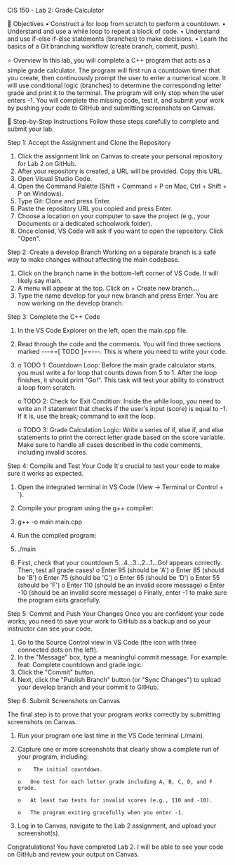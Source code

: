 CIS 150 - Lab 2: Grade Calculator

🎯 Objectives
•	Construct a for loop from scratch to perform a countdown.
•	Understand and use a while loop to repeat a block of code.
•	Understand and use if-else if-else statements (branches) to make decisions.
•	Learn the basics of a Git branching workflow (create branch, commit, push).

⭐ Overview
In this lab, you will complete a C++ program that acts as a simple grade calculator. The program will first run a countdown timer that you create, then continuously prompt the user to enter a numerical score. It will use conditional logic (branches) to determine the corresponding letter grade and print it to the terminal. The program will only stop when the user enters -1.
You will complete the missing code, test it, and submit your work by pushing your code to GitHub and submitting screenshots on Canvas.

📝 Step-by-Step Instructions
Follow these steps carefully to complete and submit your lab.

Step 1: Accept the Assignment and Clone the Repository
1.	Click the assignment link on Canvas to create your personal repository for Lab 2 on GitHub.
2.	After your repository is created, a URL will be provided. Copy this URL.
3.	Open Visual Studio Code.
4.	Open the Command Palette (Shift + Command + P on Mac, Ctrl + Shift + P on Windows).
5.	Type Git: Clone and press Enter.
6.	Paste the repository URL you copied and press Enter.
7.	Choose a location on your computer to save the project (e.g., your Documents or a dedicated schoolwork folder).
8.	Once cloned, VS Code will ask if you want to open the repository. Click "Open".
   
Step 2: Create a develop Branch
Working on a separate branch is a safe way to make changes without affecting the main codebase.
1.	Click on the branch name in the bottom-left corner of VS Code. It will likely say main.
2.	A menu will appear at the top. Click on + Create new branch....
3.	Type the name develop for your new branch and press Enter. You are now working on the develop branch.

Step 3: Complete the C++ Code
1.	In the VS Code Explorer on the left, open the main.cpp file.
2.	Read through the code and the comments. You will find three sections marked ---==[ TODO ]==---. This is where you need to write your code.
  
4.
   o	TODO 1: Countdown Loop: Before the main grade calculator starts, you must write a for loop that counts down from 5 to 1. After the loop finishes, it should print "Go!". This task will test your ability to construct a loop from scratch.
   
   o	TODO 2: Check for Exit Condition: Inside the while loop, you need to write an if statement that checks if the user's input (score) is equal to -1. If it is, use the break; command to exit the loop.

   o	TODO 3: Grade Calculation Logic: Write a series of if, else if, and else statements to print the correct letter grade based on the score variable. Make sure to handle all cases described in the code comments, including invalid scores.

Step 4: Compile and Test Your Code
It's crucial to test your code to make sure it works as expected.
1.	Open the integrated terminal in VS Code (View -> Terminal or Control + `).
2.	Compile your program using the g++ compiler:
3.	g++ -o main main.cpp

4.	Run the compiled program:
5.	./main

6.	First, check that your countdown 5...4...3...2...1...Go! appears correctly. Then, test all grade cases!
   o	Enter 95 (should be 'A')
   o	Enter 85 (should be 'B')
   o	Enter 75 (should be 'C')
   o	Enter 65 (should be 'D')
   o	Enter 55 (should be 'F')
   o	Enter 110 (should be an invalid score message)
   o	Enter -10 (should be an invalid score message)
   o	Finally, enter -1 to make sure the program exits gracefully.

Step 5: Commit and Push Your Changes
Once you are confident your code works, you need to save your work to GitHub as a backup and so your instructor can see your code.
1.	Go to the Source Control view in VS Code (the icon with three connected dots on the left).
2.	In the "Message" box, type a meaningful commit message. For example: feat: Complete countdown and grade logic.
3.	Click the "Commit" button.
4.	Next, click the "Publish Branch" button (or "Sync Changes") to upload your develop branch and your commit to GitHub.

Step 6: Submit Screenshots on Canvas

The final step is to prove that your program works correctly by submitting screenshots on Canvas.

1.	Run your program one last time in the VS Code terminal (./main).
2.	Capture one or more screenshots that clearly show a complete run of your program, including:
   
        o	 The initial countdown.
   
        o	One test for each letter grade including A, B, C, D, and F grade.
   
        o	At least two tests for invalid scores (e.g., 110 and -10).
   
        o	The program exiting gracefully when you enter -1.
   
4.	Log in to Canvas, navigate to the Lab 2 assignment, and upload your screenshot(s).
   
Congratulations! You have completed Lab 2. I will be able to see your code on GitHub and review your output on Canvas.

